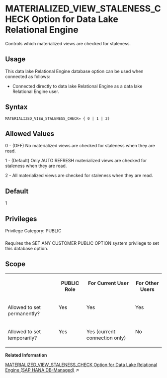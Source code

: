 <!-- loioaa769ea2e3b54c92a0b6b2fd1f7e44bc -->

# MATERIALIZED\_VIEW\_STALENESS\_CHECK Option for Data Lake Relational Engine

Controls which materialized views are checked for staleness.



<a name="loioaa769ea2e3b54c92a0b6b2fd1f7e44bc__section_nnn_jnr_znb"/>

## Usage

This data lake Relational Engine database option can be used when connected as follows:

-   Connected directly to data lake Relational Engine as a data lake Relational Engine user.



<a name="loioaa769ea2e3b54c92a0b6b2fd1f7e44bc__mv_staleness_check_syntax1"/>

## Syntax

```
MATERIALIZED_VIEW_STALENESS_CHECK= { 0 | 1 | 2)
```



<a name="loioaa769ea2e3b54c92a0b6b2fd1f7e44bc__mv_staleness_check_values1"/>

## Allowed Values

0 - \(OFF\) No materialized views are checked for staleness when they are read.

1 - \(Default\) Only AUTO REFRESH materialized views are checked for staleness when they are read.

2 - All materialized views are checked for staleness when they are read.



<a name="loioaa769ea2e3b54c92a0b6b2fd1f7e44bc__mv_staleness_check_default1"/>

## Default

1



<a name="loioaa769ea2e3b54c92a0b6b2fd1f7e44bc__mv_staleness_check_priv1"/>

## Privileges

Privilege Category: PUBLIC



### 

Requires the SET ANY CUSTOMER PUBLIC OPTION system privilege to set this database option.



<a name="loioaa769ea2e3b54c92a0b6b2fd1f7e44bc__mv_staleness_check_scope"/>

## Scope


<table>
<tr>
<th valign="top">

 

</th>
<th valign="top">

PUBLIC Role

</th>
<th valign="top">

For Current User

</th>
<th valign="top">

For Other Users

</th>
</tr>
<tr>
<td valign="top">

Allowed to set permanently?

</td>
<td valign="top">

Yes

</td>
<td valign="top">

Yes

</td>
<td valign="top">

Yes

</td>
</tr>
<tr>
<td valign="top">

Allowed to set temporarily?

</td>
<td valign="top">

Yes

</td>
<td valign="top">

Yes \(current connection only\)

</td>
<td valign="top">

No

</td>
</tr>
</table>

**Related Information**  


[MATERIALIZED_VIEW_STALENESS_CHECK Option for Data Lake Relational Engine (SAP HANA DB-Managed)](https://help.sap.com/viewer/a898e08b84f21015969fa437e89860c8/2024_3_QRC/en-US/7f412b6887e147db9f22903b91bba87d.html "Controls which materialized views are checked for staleness.") :arrow_upper_right:

